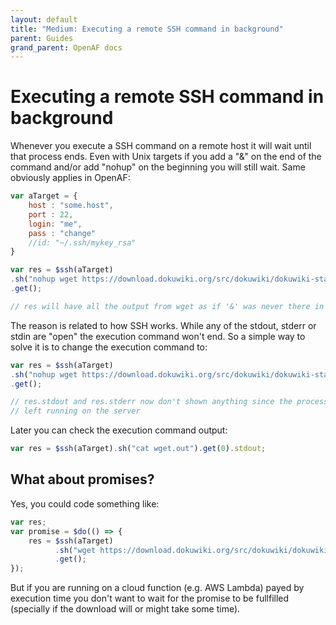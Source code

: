 ```yaml
---
layout: default
title: "Medium: Executing a remote SSH command in background"
parent: Guides
grand_parent: OpenAF docs
---
```


# Executing a remote SSH command in background

Whenever you execute a SSH command on a remote host it will wait until that process ends. Even with Unix targets if you add a "&" on the end of the command and/or add "nohup" on the beginning you will still wait. Same obviously applies in OpenAF:

````javascript
var aTarget = { 
    host : "some.host",
    port : 22,
    login: "me",
    pass : "change"
    //id: "~/.ssh/mykey_rsa"
}

var res = $ssh(aTarget)
.sh("nohup wget https://download.dokuwiki.org/src/dokuwiki/dokuwiki-stable.tgz &")
.get();

// res will have all the output from wget as if '&' was never there in the first place
````

The reason is related to how SSH works. While any of the stdout, stderr or stdin are "open" the execution command won't end. So a simple way to solve it is to change the execution command to:

````javascript
var res = $ssh(aTarget)
.sh("nohup wget https://download.dokuwiki.org/src/dokuwiki/dokuwiki-stable.tgz 2> wget.out > /dev/null < /dev/null &")
.get();

// res.stdout and res.stderr now don't shown anything since the process was
// left running on the server
````

Later you can check the execution command output:

````javascript
var res = $ssh(aTarget).sh("cat wget.out").get(0).stdout;
````

## What about promises?

Yes, you could code something like:

````javascript
var res;
var promise = $do(() => {
    res = $ssh(aTarget)
          .sh("wget https://download.dokuwiki.org/src/dokuwiki/dokuwiki-stable.tgz")
          .get();
});
````

But if you are running on a cloud function (e.g. AWS Lambda) payed by execution time you don't want to wait for the promise to be fullfilled (specially if the download will or might take some time).
